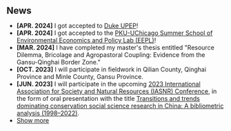 <h1 id="news"></h1>

<h2 style="margin: 30px 0px 10px;">News</h2>

<ul>
<li><strong>[APR. 2024]</strong> I got accepted to <span style="color:#e74d3c"><a href="https://info.harris.uchicago.edu/eepl-program">Duke UPEP</a></span>!</li>
<li><strong>[APR. 2024]</strong> I got accepted to the <span style="color:#e74d3c"><a href="https://info.harris.uchicago.edu/eepl-program">PKU-UChicago Summer School of Environmental Economics and Policy Lab (EEPL)</a></span>!</li>
<li><strong>[MAR. 2024]</strong> I have completed my master's thesis entitled "Resource Dilemma, Bricolage and Agropastoral Coupling: Evidence from the Gansu-Qinghai Border Zone."</li>
<li><strong>[OCT. 2023]</strong> I will participate in fieldwork in Qilian County, Qinghai Province and Minle County, Gansu Province.</li>
<li><strong>[JUN. 2023]</strong> I will participate in the upcoming <span style="color:#e74d3c"><a href="https://www5.iasnr.org/">2023 International Association for Society and Natural Resources (IASNR) Conference</a></span>, in the form of oral presentation with the title <span style="color:#e74d3c"><a href="https://drive.google.com/file/d/1X_302YOVTrZDm7bmVa7U24xsg7kJ1-6t/view">Transitions and trends dominating conservation social science research in China: A bibliometric analysis (1998–2022)</a></span>.</li>

<li> <a href="javascript:toggle_vis('newsmore')">Show more</a> </li>
<div id="newsmore" style="display:none">

</div>
</ul>

